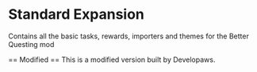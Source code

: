 Standard Expansion
============

Contains all the basic tasks, rewards, importers and themes for the Better Questing mod

== Modified ==
This is a modified version built by Developaws.